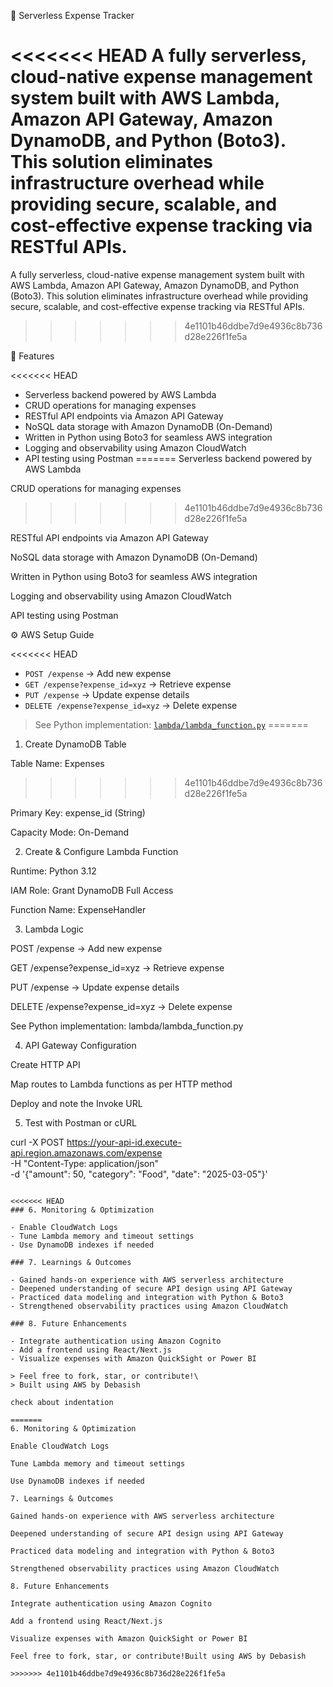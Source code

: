 💸 Serverless Expense Tracker

<<<<<<< HEAD
A fully serverless, cloud-native expense management system built with **AWS Lambda**, **Amazon API Gateway**, **Amazon DynamoDB**, and **Python (Boto3)**. This solution eliminates infrastructure overhead while providing secure, scalable, and cost-effective expense tracking via RESTful APIs.
=======
A fully serverless, cloud-native expense management system built with AWS Lambda, Amazon API Gateway, Amazon DynamoDB, and Python (Boto3). This solution eliminates infrastructure overhead while providing secure, scalable, and cost-effective expense tracking via RESTful APIs.
>>>>>>> 4e1101b46ddbe7d9e4936c8b736d28e226f1fe5a

🚀 Features

<<<<<<< HEAD
- Serverless backend powered by AWS Lambda
- CRUD operations for managing expenses
- RESTful API endpoints via Amazon API Gateway
- NoSQL data storage with Amazon DynamoDB (On-Demand)
- Written in Python using Boto3 for seamless AWS integration
- Logging and observability using Amazon CloudWatch
- API testing using Postman
=======
Serverless backend powered by AWS Lambda

CRUD operations for managing expenses
>>>>>>> 4e1101b46ddbe7d9e4936c8b736d28e226f1fe5a

RESTful API endpoints via Amazon API Gateway

NoSQL data storage with Amazon DynamoDB (On-Demand)

Written in Python using Boto3 for seamless AWS integration

Logging and observability using Amazon CloudWatch

API testing using Postman

⚙️ AWS Setup Guide

<<<<<<< HEAD
- `POST /expense` → Add new expense
- `GET /expense?expense_id=xyz` → Retrieve expense
- `PUT /expense` → Update expense details
- `DELETE /expense?expense_id=xyz` → Delete expense

> See Python implementation: [`lambda/lambda_function.py`](lambda/lambda_function.py)
=======
1. Create DynamoDB Table

Table Name: Expenses
>>>>>>> 4e1101b46ddbe7d9e4936c8b736d28e226f1fe5a

Primary Key: expense_id (String)

Capacity Mode: On-Demand

2. Create & Configure Lambda Function

Runtime: Python 3.12

IAM Role: Grant DynamoDB Full Access

Function Name: ExpenseHandler

3. Lambda Logic

POST /expense → Add new expense

GET /expense?expense_id=xyz → Retrieve expense

PUT /expense → Update expense details

DELETE /expense?expense_id=xyz → Delete expense

See Python implementation: lambda/lambda_function.py

4. API Gateway Configuration

Create HTTP API

Map routes to Lambda functions as per HTTP method

Deploy and note the Invoke URL

5. Test with Postman or cURL

curl -X POST https://your-api-id.execute-api.region.amazonaws.com/expense \
-H "Content-Type: application/json" \
-d '{"amount": 50, "category": "Food", "date": "2025-03-05"}'
```

<<<<<<< HEAD
### 6. Monitoring & Optimization

- Enable CloudWatch Logs
- Tune Lambda memory and timeout settings
- Use DynamoDB indexes if needed

### 7. Learnings & Outcomes

- Gained hands-on experience with AWS serverless architecture
- Deepened understanding of secure API design using API Gateway
- Practiced data modeling and integration with Python & Boto3
- Strengthened observability practices using Amazon CloudWatch

### 8. Future Enhancements

- Integrate authentication using Amazon Cognito
- Add a frontend using React/Next.js
- Visualize expenses with Amazon QuickSight or Power BI

> Feel free to fork, star, or contribute!\
> Built using AWS by Debasish

check about indentation

=======
6. Monitoring & Optimization

Enable CloudWatch Logs

Tune Lambda memory and timeout settings

Use DynamoDB indexes if needed

7. Learnings & Outcomes

Gained hands-on experience with AWS serverless architecture

Deepened understanding of secure API design using API Gateway

Practiced data modeling and integration with Python & Boto3

Strengthened observability practices using Amazon CloudWatch

8. Future Enhancements

Integrate authentication using Amazon Cognito

Add a frontend using React/Next.js

Visualize expenses with Amazon QuickSight or Power BI

Feel free to fork, star, or contribute!Built using AWS by Debasish

>>>>>>> 4e1101b46ddbe7d9e4936c8b736d28e226f1fe5a
